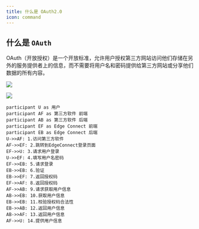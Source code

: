 ```yaml
---
title: 什么是 OAuth2.0
icon: command
---
```


## 什么是 `OAuth`

OAuth（开放授权）是一个开放标准，允许用户授权第三方网站访问他们存储在另外的服务提供者上的信息，而不需要将用户名和密码提供给第三方网站或分享他们数据的所有内容。

![](/o1.svg)

![](https://mermaid.ink/img/pako:eNp1k01LwzAYx79KyFmD1fnWg9Bpd_Mku_US2mwWXDu79CBDcAoyQecOviCiOC-KDqsMnTLmvsySdd_CdO206tZTyfPL7__kaVOEum0QKMMC2XSJpZMVE2cdnNMsIJ48dqipm3lsUZAGuAB6J_e83PxfVFKDar3efT_gZx9-2-u23gA7OOo9eiPo5Ei6WhlJqwO3amQJWLYti-h0rFhN_kdj1vTk0pKSkoGE_KdO__zpTwchpKQEpQpqGvnNht-us_JzYIyEvYsWa5_2a6_9q9twgxpsSMtgBvlek7_shjMKuZ_cwJhArPbI9i9CglWPmLffuynFNGpSBrNDT8ygJqPiHOo_HPpeKb4szPPI75ywy2teKfOrvd_O4MQLo-uDsypCuxhl-pUmOz4L--t2arwUTU4Z5ktTaBzz3aMkIX5TE31-p7FqmTdO-c5djAxipemorzGJg481M56JJi8lED-udj8v4wicgDni5LBpiL-7GGzQIF0nOaJBWbwaJIPdDapBzdoWKHapvbZl6VCmjksmoJs3MB1eBihn8EZBrBLDpLazGt4Y3bYyZhZufwH4m3K5?type=png)

```sequence
participant U as 用户
participant AF as 第三方软件 前端
participant AB as 第三方软件 后端
participant EF as Edge Connect 前端
participant EB as Edge Connect 后端
U->>AF: 1.访问第三方软件
AF->>EF: 2.跳转到EdgeConnect登录页面
EF->>U: 3.请求用户登录
U->>EF: 4.填写用户名密码
EF->>EB: 5.请求登录
EB->>EB: 6.验证
EB->>EF: 7.返回授权码
EF->>AF: 8.返回授权码
AF->>AB: 9.请求获取用户信息
AB->>EB: 10.获取用户信息
EB->>EB: 11.校验授权码合法性
EB->>AB: 12.返回用户信息
AB->>AF: 13.返回用户信息
AF->>U: 14.提供用户信息
```